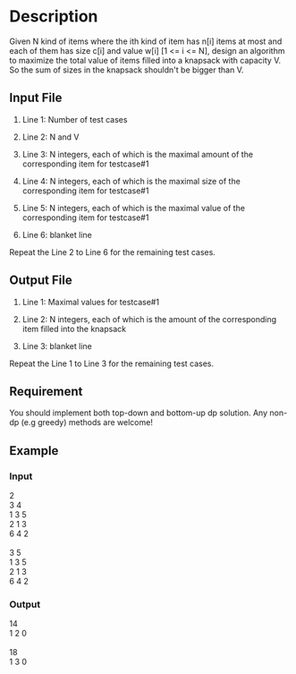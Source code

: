# Description

Given N kind of items where the ith kind of item has n[i] items at most and each of them has size c[i] and value w[i] [1 <= i <= N], design an algorithm to maximize the total value of items filled into a knapsack with capacity V. So the sum of sizes in the knapsack shouldn't be bigger than V.

## Input File

1) Line 1: Number of test cases

2) Line 2: N and V

3) Line 3: N integers, each of which is the maximal amount of the corresponding item for testcase#1

4) Line 4: N integers, each of which is the maximal size of the corresponding item for testcase#1

5) Line 5: N integers, each of which is the maximal value of the corresponding item for testcase#1

6) Line 6: blanket line

Repeat the Line 2 to Line 6 for the remaining test cases.

## Output File 

1) Line 1: Maximal values for testcase#1

2) Line 2: N integers, each of which is the amount of the corresponding item filled into the knapsack

3) Line 3: blanket line

Repeat the Line 1 to Line 3 for the remaining test cases.

## Requirement

You should implement both top-down and bottom-up dp solution. Any non-dp (e.g greedy) methods are welcome!

## Example

### Input
2
<br>
3 4
<br>
1 3 5
<br>
2 1 3
<br>
6 4 2
<br><br>
3 5
<br>
1 3 5
<br>
2 1 3
<br>
6 4 2

### Output
14
<br>
1 2 0
<br><br>
18
<br>
1 3 0




